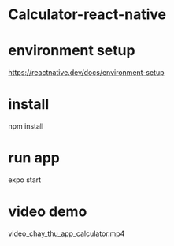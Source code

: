 # Calculator-react-native
# environment setup
https://reactnative.dev/docs/environment-setup

# install
npm install

# run app
expo start

# video demo
video_chay_thu_app_calculator.mp4
